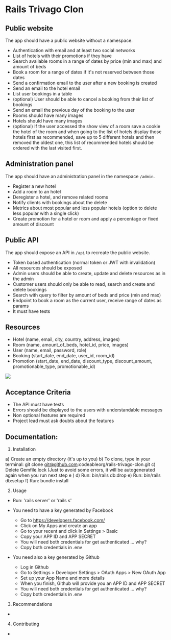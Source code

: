 # Rails Trivago Clon

## Public website

The app should have a public website without a namespace.

- Authentication with email and at least two social networks
- List of hotels with their promotions if they have
- Search available rooms in a range of dates by price (min and max) and amount of beds
- Book a room for a range of dates if it's not reserved between those dates
- Send a confirmation email to the user after a new booking is created
- Send an email to the hotel email
- List user bookings in a table
- (optional) User should be able to cancel a booking from their list of bookings
- Send an email the previous day of the booking to the user
- Rooms should have many images
- Hotels should have many images
- (optional) If the user accessed the show view of a room save a cookie the hotel of the room and when going to the list of hotels display those hotels first as recommended, save up to 5 different hotels and then removed the oldest one, this list of recommended hotels should be ordered with the last visited first.

## Administration panel

The app should have an administration panel in the namespace `/admin`.

- Register a new hotel
- Add a room to an hotel
- Deregister a hotel, and remove related rooms
- Notify clients with bookings about the delete
- Metrics about most popular and less popular hotels (option to delete less popular with a single click)
- Create promotion for a hotel or room and apply a percentage or fixed amount of discount

## Public API

The app should expose an API in `/api` to recreate the public website.

- Token based authentication (normal token or JWT with invalidation)
- All resources should be exposed
- Admin users should be able to create, update and delete resources as in the admin
- Customer users should only be able to read, search and create and delete bookings
- Search with query to filter by amount of beds and price (min and max)
- Endpoint to book a room as the current user, receive range of dates as params
- It must have tests

## Resources

- Hotel (name, email, city, country, address, images)
- Room (name, amount_of_beds, hotel_id, price, images)
- User (name, email, password, role)
- Booking (start_date, end_date, user_id, room_id)
- Promotion (start_date, end_date, discount_type, discount_amount, promotionable_type, promotionable_id)

![](https://s3.us-west-2.amazonaws.com/secure.notion-static.com/8e9694a8-7691-425e-bc1e-5e5cbda2cfab/Image_2019-04-26_at_5.42.45_PM.png?X-Amz-Algorithm=AWS4-HMAC-SHA256&X-Amz-Credential=ASIAT73L2G45DSQFP6UC%2F20190429%2Fus-west-2%2Fs3%2Faws4_request&X-Amz-Date=20190429T142426Z&X-Amz-Expires=86400&X-Amz-Security-Token=AgoJb3JpZ2luX2VjEHUaCXVzLXdlc3QtMiJHMEUCIQCb78JiHZfKtCqcYBV8BRz6wH4utuEyH9tc6Z1Jhp7wxAIgLsVASvD1HDHsLf2EYPFt5fDcJeWrUS3GvfQSoIsfqHsq2gMIXhAAGgwyNzQ1NjcxNDkzNzAiDJav3HykrClPIyYZfCq3AyawPtuOHhBH6f4IMnV1HTrCR9QO6fdZC2f3x3e%2FSb8BR8HbKcFl53i6ZbOcUv5ylJOzzk1BeRhoNXjhLKtAxwDrglFq%2B%2F0%2FRdznjEsmERhaL4fZpJDlxUwlHvHHo6yuv1%2FBKXt0BrrtYM8dwjItvxLLSynx2ZxFv7TKPIkt%2BCIS6RkRUeL9Qj%2B6GtW9u5V4JbWvr%2BkTOiHCdRpm8rxo96qAppmnxYq4PwXxyAOIxOtADxkBZy5Cpt6yRRZh9y0Yb1TVgIgqvK5XEXVShQKM7vbHNeC45uhLBBwIAsjTe54EmVmsct9roTi1XGMfiHo0%2BEESdRErbsvNYqALxvdY4nQ%2FQowgRyMHeNMW8aV3IeiiyL2My1pv9i%2Byp95tkEJbKCwXlozbjx6qEyeVS05g7QSzIFSR34OMKC0mrL9T8b3e%2FD6Q1D1MB6Tb73PNHvG8%2BKeLKMUigkYIydGISkKjdlodF8Dh8ewt2LMKwQN83LHACPzrb%2Fia5zS1X3a3QxJQUZs9LJ4wcWUAgx2%2FAeU%2BbSYGzjLAdRg0ctoXjuE58v%2BuabUgzV8kJwZltOUnYEN2mpytf85X5R4w8eSb5gU6tAEIBti%2BNzfhUmZL2pIuAuAQV6U7YTxQfAk8hD1tQ0id8Kaqq4xZlyeRgKWaCSn0y14M3xL%2FEplR9TGkau7kKJVHqiQxwZe%2FnCXU7nLf4BJRLN%2FS%2F4dznc37Jf5OWYnS6umhPDCU3%2FNslrx22YQacTIcEDl84jkBRTcMHvFq%2B78BjYpnFyuSOBXJbt%2B5XEF6vmNQUpMF%2Bd7j4qoQ%2BBgVReL%2BrAzbKn9iE3JhRfoGz2fvGTx%2FNlE%3D&X-Amz-Signature=769c1ec0de5b5e0e477c3d7efbc557f0a6743bffa7a1dab8cc3453a40489bce4&X-Amz-SignedHeaders=host&response-content-disposition=filename%20%3D%22Image_2019-04-26_at_5.42.45_PM.png%22)

## Acceptance Criteria

- The API must have tests
- Errors should be displayed to the users with understandable messages
- Non optional features are required
- Project lead must ask doubts about the features

## Documentation:

1) Installation

a) Create an empty directory (it's up to you)
b) To clone, type in your terminal: git clone git@github.com:codeableorg/rails-trivago-clon.git
c) Delete Gemfile.lock (Just to avoid some errors, it will be autogenerated again when you run next step e )
d) Run: bin/rails db:drop
e) Run:  bin/rails db:setup
f) Run: bundle install

2) Usage

- Run: 'rails server' or 'rails s'

- You need to have a key generated by Facebook
  * Go to https://developers.facebook.com/
  * Click on My Apps and create an app
  * Go to your recent and click in Settings > Basic
  * Copy your APP ID and APP SECRET
  * You will need both credentials for get authenticated ... why?
  * Copy both credentials in .env

- You need also a key generated by Github
  * Log in Github
  * Go to Settings > Developer Settings > OAuth Apps > New OAuth App
  * Set up your App Name and more details
  * When you finish, Github will provide you an APP ID and APP SECRET
  * You will need both credentials for get authenticated ... why?
  * Copy both credentials in .env

3) Recommendations

-

4) Contributing

-




